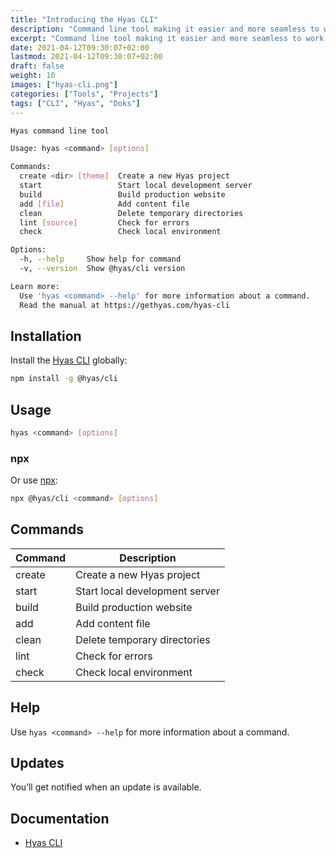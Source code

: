 ```yaml
---
title: "Introducing the Hyas CLI"
description: "Command line tool making it easier and more seamless to work with Hyas from the command line."
excerpt: "Command line tool making it easier and more seamless to work with Hyas from the command line."
date: 2021-04-12T09:30:07+02:00
lastmod: 2021-04-12T09:30:07+02:00
draft: false
weight: 10
images: ["hyas-cli.png"]
categories: ["Tools", "Projects"]
tags: ["CLI", "Hyas", "Doks"]
---
```


```bash
Hyas command line tool

Usage: hyas <command> [options]

Commands:
  create <dir> [theme]  Create a new Hyas project
  start                 Start local development server
  build                 Build production website
  add [file]            Add content file
  clean                 Delete temporary directories
  lint [source]         Check for errors
  check                 Check local environment

Options:
  -h, --help     Show help for command                                 [boolean]
  -v, --version  Show @hyas/cli version                                [boolean]

Learn more:
  Use 'hyas <command> --help' for more information about a command.
  Read the manual at https://gethyas.com/hyas-cli
```

## Installation

Install the [Hyas CLI](https://www.npmjs.com/package/@hyas/cli) globally:

```bash
npm install -g @hyas/cli
```

## Usage

```bash
hyas <command> [options]
```

### npx

Or use [npx](https://nodejs.dev/learn/the-npx-nodejs-package-runner):

```bash
npx @hyas/cli <command> [options]
```

## Commands

| Command | Description |
| - | - |
| create | Create a new Hyas project |
| start | Start local development server
| build | Build production website
| add | Add content file
| clean | Delete temporary directories
| lint | Check for errors
| check | Check local environment

## Help

Use `hyas <command> --help` for more information about a command.

## Updates

You’ll get notified when an update is available.

## Documentation

- [Hyas CLI](https://gethyas.com/hyas-cli)
